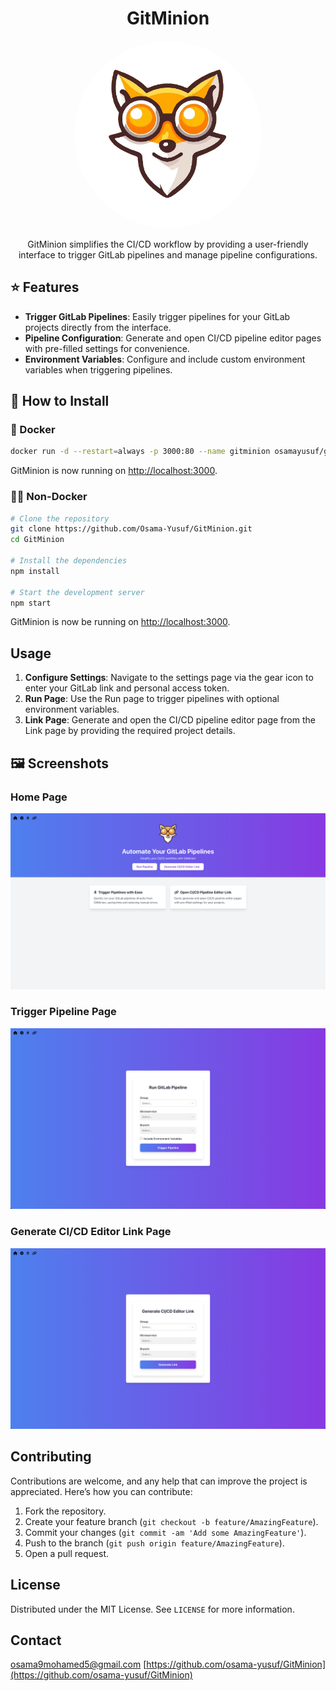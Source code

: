 <div align="center">
   <h1> GitMinion</h1>
    <img src="./assets/gitminion.png" alt="Profile Image" style="border-radius: 50%; width: 300px; height: 300px; object-fit: cover;">
        <p>GitMinion simplifies the CI/CD workflow by providing a user-friendly interface to trigger GitLab pipelines and manage pipeline configurations.</p>
</div>

## ⭐ Features

- **Trigger GitLab Pipelines**: Easily trigger pipelines for your GitLab projects directly from the interface.
- **Pipeline Configuration**: Generate and open CI/CD pipeline editor pages with pre-filled settings for convenience.
- **Environment Variables**: Configure and include custom environment variables when triggering pipelines.

## 🔧 How to Install

### 🐳 Docker

```bash
docker run -d --restart=always -p 3000:80 --name gitminion osamayusuf/gitminion:1
```

GitMinion is now running on [http://localhost:3000](http://localhost:3000).

### 💪🏻 Non-Docker

```bash
# Clone the repository
git clone https://github.com/Osama-Yusuf/GitMinion.git
cd GitMinion

# Install the dependencies
npm install

# Start the development server
npm start
```

GitMinion is now be running on [http://localhost:3000](http://localhost:3000).

## Usage

1. **Configure Settings**: Navigate to the settings page via the gear icon to enter your GitLab link and personal access token.
2. **Run Page**: Use the Run page to trigger pipelines with optional environment variables.
3. **Link Page**: Generate and open the CI/CD pipeline editor page from the Link page by providing the required project details.

## 🖼 Screenshots

### Home Page

<img src="./screenshots/home.png" alt="Profile Image">

### Trigger Pipeline Page

<img src="./screenshots/run.png" alt="Profile Image">

### Generate CI/CD Editor Link Page

<img src="./screenshots/link.png" alt="Profile Image">

## Contributing

Contributions are welcome, and any help that can improve the project is appreciated. Here’s how you can contribute:

1. Fork the repository.
2. Create your feature branch (`git checkout -b feature/AmazingFeature`).
3. Commit your changes (`git commit -am 'Add some AmazingFeature'`).
4. Push to the branch (`git push origin feature/AmazingFeature`).
5. Open a pull request.

## License

Distributed under the MIT License. See `LICENSE` for more information.

## Contact

osama9mohamed5@gmail.com
[https://github.com/osama-yusuf/GitMinion](https://github.com/osama-yusuf/GitMinion)
